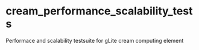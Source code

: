 cream_performance_scalability_tests
===================================

Performace and scalability testsuite for gLite cream computing element